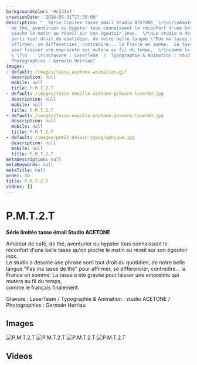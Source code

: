 ```yaml
---
backgroundColor: '#c2d1e7'
creationDate: '2016-05-31T17:35:00'
description: "__Série limitée tasse émail Studio ACETONE__\r\n\r\nAmateur de café,
  de thé, aventurier ou hypster tous connaissent le réconfort d'une belle tasse qu'on
  pioche le matin au réveil sur son égoutoir inox.  \r\nLe studio a dessiné une phrase
  sorti tout droit du quotidien, de notre belle langue \"Pas ma tasse de thé\" pour
  affirmer, se différencier, contredire... la France en somme.  La tasse a été gravée
  pour laisser une empreinte qui mutera au fil du temps,  \r\ncomme le français finalement.
  \ \r\n    \r\nGravure : LaserTeam  /  Typographie & Animation : studio ACETONE /
  Photographies : Germain Herriau"
images:
- default: /images/tasse_acetone-animation.gif
  description: null
  mobile: null
  title: P.M.T.2.T
- default: /images/tasse-emaille-acetone-gravure-laser02.jpg
  description: null
  mobile: null
  title: P.M.T.2.T
- default: /images/tasse-emaille-acetone-gravure-laser03.jpg
  description: null
  mobile: null
  title: P.M.T.2.T
- default: /images/pmt2t-dessin-typographique.jpg
  description: null
  mobile: null
  title: P.M.T.2.T
metaDescription: null
metaKeywords: null
metaTitle: null
order: 50
title: P.M.T.2.T
videos: []
---
```


# P.M.T.2.T

__Série limitée tasse émail Studio ACETONE__

Amateur de café, de thé, aventurier ou hypster tous connaissent le réconfort d'une belle tasse qu'on pioche le matin au réveil sur son égoutoir inox.  
Le studio a dessiné une phrase sorti tout droit du quotidien, de notre belle langue "Pas ma tasse de thé" pour affirmer, se différencier, contredire... la France en somme.  La tasse a été gravée pour laisser une empreinte qui mutera au fil du temps,  
comme le français finalement.  
    
Gravure : LaserTeam  /  Typographie & Animation : studio ACETONE / Photographies : Germain Herriau

## Images

![P.M.T.2.T](/images/tasse_acetone-animation.gif)
![P.M.T.2.T](/images/tasse-emaille-acetone-gravure-laser02.jpg)
![P.M.T.2.T](/images/tasse-emaille-acetone-gravure-laser03.jpg)
![P.M.T.2.T](/images/pmt2t-dessin-typographique.jpg)

## Videos